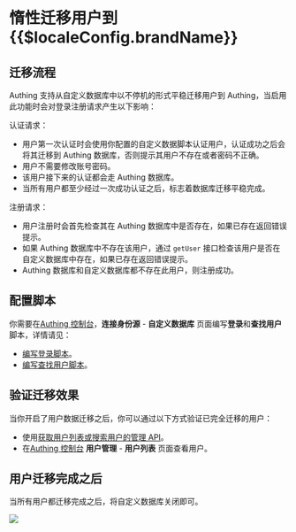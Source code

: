 # 惰性迁移用户到 {{$localeConfig.brandName}}

<LastUpdated/>

<!-- ::: hint-warning
只有**企业版**用户能够使用连接自定义数据库功能，详情请见 [https://authing.cn/pricing](https://authing.cn/pricing)。如果你想试用，请联系 176-0250-2507 或 xuziqiang@authing.cn。
::: -->

## 迁移流程

Authing 支持从自定义数据库中以不停机的形式平稳迁移用户到 Authing，当启用此功能时会对登录注册请求产生以下影响：

认证请求：

- 用户第一次认证时会使用你配置的自定义数据脚本认证用户，认证成功之后会将其迁移到 Authing 数据库，否则提示其用户不存在或者密码不正确。
- 用户不需要修改账号密码。
- 该用户接下来的认证都会走 Authing 数据库。
- 当所有用户都至少经过一次成功认证之后，标志着数据库迁移平稳完成。

注册请求：

- 用户注册时会首先检查其在 Authing 数据库中是否存在，如果已存在返回错误提示。
- 如果 Authing 数据库中不存在该用户，通过 `getUser` 接口检查该用户是否在自定义数据库中存在，如果已存在返回错误提示。
- Authing 数据库和自定义数据库都不存在此用户，则注册成功。

## 配置脚本

你需要在[Authing 控制台](https://console.authing.cn/console/userpool)，**连接身份源** - **自定义数据库** 页面编写**登录**和**查找用户**脚本，详情请见：

- [编写登录脚本](./configuration/#编写数据库操作脚本)。
- [编写查找用户脚本](./configuration/#编写数据库操作脚本)。

## 验证迁移效果

当你开启了用户数据迁移之后，你可以通过以下方式验证已完全迁移的用户：

- 使用[获取用户列表或搜索用户的管理 API](/reference-new/Standard-web-application/sdk-for-node/management/UsersManagementClient.md#获取用户列表)。
- 在[Authing 控制台](https://console.authing.cn/console/userpool) **用户管理** - **用户列表** 页面查看用户。

## 用户迁移完成之后

当所有用户都迁移完成之后，将自定义数据库关闭即可。

![](https://cdn.authing.cn/blog/20201130175955.png)

